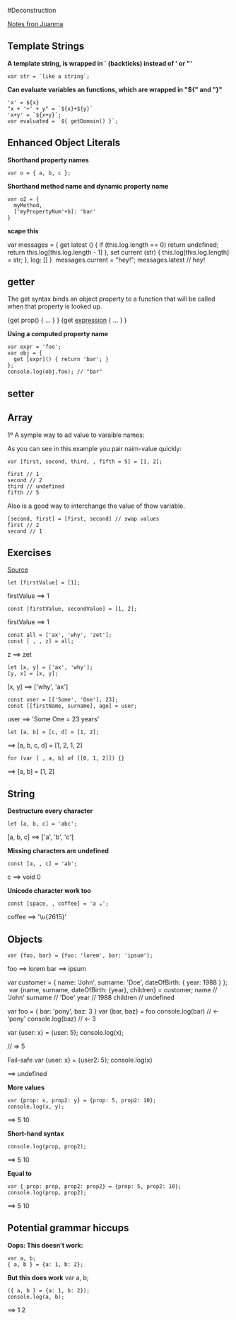 #Deconstruction

[Notes fron Juanma](https://github.com/addyosmani/es6-equivalents-in-es5#destructuring-assignment)

## Template Strings



**A template string, is wrapped in ` (backticks) instead of \' or "'**

```
var str = `like a string`;
```

**Can evaluate variables an functions, which are wrapped in "${" and "}"**

```
'x' = ${x}
"x + '+' + y" = `${x}+${y}`
'x+y' = `${x+y}`;
var evaluated = `${ getDomain() }`;
```



## Enhanced Object Literals

**Shorthand property names**
```
var o = { a, b, c };
```

**Shorthand method name and dynamic property name**
```
var o2 = {
  myMethod,
  ['myPropertyNum'+b]: 'bar'
}
```

**scape this**

var messages = {
  get latest () {
    if (this.log.length == 0) return undefined;
    return this.log[this.log.length - 1]
  },
  set current (str) {
    this.log[this.log.length] = str;
  },
  log: []
}
­
messages.current = "hey!";
messages.latest // hey!






## getter

The get syntax binds an object property to a function that will be called when that property is looked up.

{get prop() { ... } }
{get [expression]() { ... } }

**Using a computed property name**

```
var expr = 'foo';
var obj = {
  get [expr]() { return 'bar'; }
};
console.log(obj.foo); // "bar"
```

## setter



## Array

1º A symple way to ad value to varaible names:

As you can see in this example you pair naim-value quickly:

```
var [first, second, third, , fifth = 5] = [1, 2];

first // 1
second // 2
third // undefined
fifth // 5

```

Also is a good way to interchange the value of thow variable.

```
[second, first] = [first, second] // swap values
first // 2
second // 1
```


## Exercises

[Source](http://tddbin.com/#?)

```
let [firstValue] = [1];
```

firstValue ==> 1

```
const [firstValue, secondValue] = [1, 2];
```

firstValue ==> 1

```
const all = ['ax', 'why', 'zet'];
const [ , , z] = all;
```

z ==> zet

```
let [x, y] = ['ax', 'why'];
[y, x] = [x, y];
```

[x, y] ==> ['why', 'ax']

```
const user = [['Some', 'One'], 23];
const [[firstName, surname], age] = user;
```

user ==> 'Some One = 23 years'

```
let [a, b] = [c, d] = [1, 2];
```

==> [a, b, c, d] = [1, 2, 1, 2]

```
for (var [ , a, b] of [[0, 1, 2]]) {}
```

==> [a, b] = [1, 2]


## String

**Destructure every character**
```
let [a, b, c] = 'abc';
```

[a, b, c] ==> ['a', 'b', 'c']


**Missing characters are undefined**
```
const [a, , c] = 'ab';
```

c ==> void 0


**Unicode character work too**
```
const [space, , coffee] = 'a ☕';
```

coffee ==> '\u{2615}'


## Objects

```
var {foo, bar} = {foo: 'lorem', bar: 'ipsum'};
```

foo ==> lorem
bar ==> ipsum


var customer = {
  name: 'John',
  surname: 'Doe',
  dateOfBirth: {
    year: 1988
  }
};
­
var {name, surname, dateOfBirth: {year}, children} = customer;
name // 'John'
surname // 'Doe'
year // 1988
children // undefined



var foo = { bar: 'pony', baz: 3 }
var {bar, baz} = foo
console.log(bar)
// <- 'pony'
console.log(baz)
// <- 3


var {user: x} = {user: 5};
console.log(x);

// => 5

Fail-safe
var {user: x} = {user2: 5};
console.log(x)

==> undefined

**More values**
```
var {prop: x, prop2: y} = {prop: 5, prop2: 10};
console.log(x, y);
```
==> 5 10


**Short-hand syntax**
```var { prop, prop2} = {prop: 5, prop2: 10};
console.log(prop, prop2);
```
==> 5 10

**Equal to**
```
var { prop: prop, prop2: prop2} = {prop: 5, prop2: 10};
console.log(prop, prop2);
```
==> 5 10

## Potential grammar hiccups

**Oops: This doesn't work:**
```
var a, b;
{ a, b } = {a: 1, b: 2};
```

**But this does work**
var a, b;
```
({ a, b } = {a: 1, b: 2});
console.log(a, b);
```
==> 1 2




